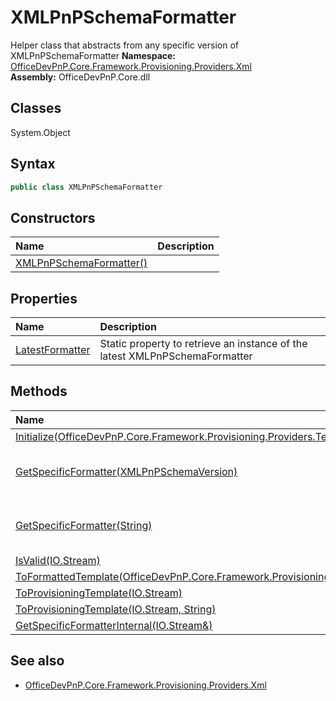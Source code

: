 # XMLPnPSchemaFormatter
Helper class that abstracts from any specific version of XMLPnPSchemaFormatter
**Namespace:** [OfficeDevPnP.Core.Framework.Provisioning.Providers.Xml](OfficeDevPnP.Core.Framework.Provisioning.Providers.Xml.md)  
**Assembly:** OfficeDevPnP.Core.dll  
## Classes
System.Object  
## Syntax
```C#
public class XMLPnPSchemaFormatter
```
## Constructors
|**Name**|**Description**|
|:-----|:-----|
| [XMLPnPSchemaFormatter()](XMLPnPSchemaFormatterconstructor1details.md) | 
## Properties
|**Name**|**Description**|
|:-----|:-----|
| [LatestFormatter](XMLPnPSchemaFormatter.LatestFormatter.md) | Static property to retrieve an instance of the latest XMLPnPSchemaFormatter
## Methods
|**Name**|**Description**|
|:-----|:-----|
| [Initialize(OfficeDevPnP.Core.Framework.Provisioning.Providers.TemplateProviderBase)](XMLPnPSchemaFormatterInitializeOfficeDevPnP.Core.Framework.Provisioning.Providers.TemplateProviderBase.md) | 
| [GetSpecificFormatter(XMLPnPSchemaVersion)](XMLPnPSchemaFormatterGetSpecificFormatterXMLPnPSchemaVersion.md) | Static method to retrieve a specific XMLPnPSchemaFormatter instance
| [GetSpecificFormatter(String)](XMLPnPSchemaFormatterGetSpecificFormatterString.md) | Static method to retrieve a specific XMLPnPSchemaFormatter instance
| [IsValid(IO.Stream)](XMLPnPSchemaFormatterIsValidIO.Stream.md) | 
| [ToFormattedTemplate(OfficeDevPnP.Core.Framework.Provisioning.Model.ProvisioningTemplate)](XMLPnPSchemaFormatterToFormattedTemplateOfficeDevPnP.Core.Framework.Provisioning.Model.ProvisioningTemplate.md) | 
| [ToProvisioningTemplate(IO.Stream)](XMLPnPSchemaFormatterToProvisioningTemplateIO.Stream.md) | 
| [ToProvisioningTemplate(IO.Stream, String)](XMLPnPSchemaFormatterToProvisioningTemplateIO.StreamString.md) | 
| [GetSpecificFormatterInternal(IO.Stream&)](XMLPnPSchemaFormatterGetSpecificFormatterInternalIO.Stream&.md) | 
## See also
- [OfficeDevPnP.Core.Framework.Provisioning.Providers.Xml](OfficeDevPnP.Core.Framework.Provisioning.Providers.Xml.md)
